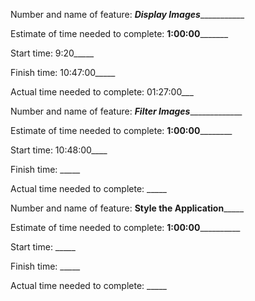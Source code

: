 Number and name of feature: ___Display Images______________

Estimate of time needed to complete: ____1:00:00___________

Start time: 9:20_____

Finish time: 10:47:00_____

Actual time needed to complete: 01:27:00___






Number and name of feature: ___Filter Images________________

Estimate of time needed to complete: ____1:00:00____________

Start time: 10:48:00____

Finish time: _____

Actual time needed to complete: _____






Number and name of feature: ____Style the Application_________

Estimate of time needed to complete: ____1:00:00______________

Start time: _____

Finish time: _____

Actual time needed to complete: _____